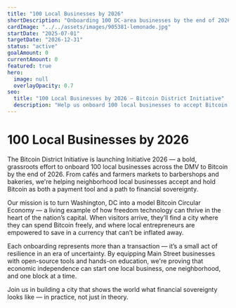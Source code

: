 ```yaml
---
title: "100 Local Businesses by 2026"
shortDescription: "Onboarding 100 DC-area businesses by the end of 2026, building a thriving circular economy in the nation's capital. Bitcoin works best when ownership is distributed, when it circulates through local hands."
cardImage: "../../assets/images/905381-lemonade.jpg"
startDate: "2025-07-01"
targetDate: "2026-12-31"
status: "active"
goalAmount: 0
currentAmount: 0
featured: true
hero:
  image: null
  overlayOpacity: 0.7
seo:
  title: "100 Local Businesses by 2026 – Bitcoin District Initiative"
  description: "Help us onboard 100 local businesses to accept Bitcoin in Washington, DC by the end of 2026. Support our mission to build a thriving Bitcoin circular economy in the nation's capital."
---
```


# 100 Local Businesses by 2026

The Bitcoin District Initiative is launching Initiative 2026 — a bold, grassroots effort to onboard 100 local businesses across the DMV to Bitcoin by the end of 2026. From cafés and farmers markets to barbershops and bakeries, we're helping neighborhood local businesses accept and hold Bitcoin as both a payment tool and a path to financial sovereignty.

Our mission is to turn Washington, DC into a model Bitcoin Circular Economy — a living example of how freedom technology can thrive in the heart of the nation’s capital. When visitors arrive, they’ll find a city where they can spend Bitcoin freely, and where local entrepreneurs are empowered to save in a currency that can’t be inflated away.

Each onboarding represents more than a transaction — it’s a small act of resilience in an era of uncertainty. By equipping Main Street businesses with open-source tools and hands-on education, we're proving that economic independence can start one local business, one neighborhood, and one block at a time.

Join us in building a city that shows the world what financial sovereignty looks like — in practice, not just in theory.